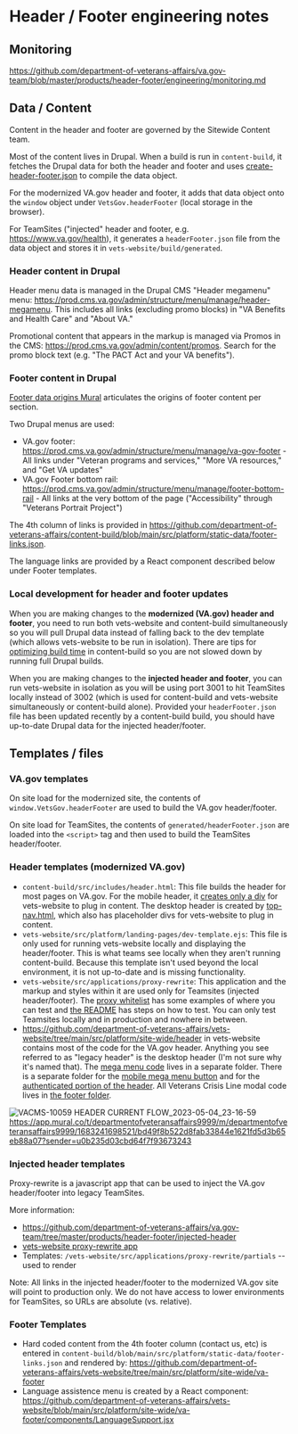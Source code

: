 # Header / Footer engineering notes

## Monitoring
https://github.com/department-of-veterans-affairs/va.gov-team/blob/master/products/header-footer/engineering/monitoring.md

## Data / Content

Content in the header and footer are governed by the Sitewide Content team.

Most of the content lives in Drupal. When a build is run in `content-build`, it fetches the Drupal data for both the header and footer and uses [create-header-footer.json](https://github.com/department-of-veterans-affairs/content-build/blob/main/src/site/stages/build/plugins/create-header-footer.js) to compile the data object.

For the modernized VA.gov header and footer, it adds that data object onto the `window` object under `VetsGov.headerFooter` (local storage in the browser).

For TeamSites ("injected" header and footer, e.g. https://www.va.gov/health), it generates a `headerFooter.json` file from the data object and stores it in `vets-website/build/generated`.

### Header content in Drupal
Header menu data is managed in the Drupal CMS "Header megamenu" menu: https://prod.cms.va.gov/admin/structure/menu/manage/header-megamenu. This includes all links (excluding promo blocks) in "VA Benefits and Health Care" and "About VA."

Promotional content that appears in the markup is managed via Promos in the CMS: https://prod.cms.va.gov/admin/content/promos. Search for the promo block text (e.g. "The PACT Act and your VA benefits").

### Footer content in Drupal
[Footer data origins Mural](https://app.mural.co/invitation/mural/vagov6717/1668126089949?sender=u907f83e01e35bb04de6f8139&key=dd1afd5d-3cd7-4d0c-9aff-26e3308b2ec3) articulates the origins of footer content per section. 

Two Drupal menus are used: 
* VA.gov footer: https://prod.cms.va.gov/admin/structure/menu/manage/va-gov-footer - All links under "Veteran programs and services," "More VA resources," and "Get VA updates"
* VA.gov Footer bottom rail: https://prod.cms.va.gov/admin/structure/menu/manage/footer-bottom-rail - All links at the very bottom of the page ("Accessibility" through "Veterans Portrait Project")

The 4th column of links is provided in https://github.com/department-of-veterans-affairs/content-build/blob/main/src/platform/static-data/footer-links.json.

The language links are provided by a React component described below under Footer templates.

### Local development for header and footer updates
When you are making changes to the **modernized (VA.gov) header and footer**, you need to run both vets-website and content-build simultaneously so you will pull Drupal data instead of falling back to the dev template (which allows vets-website to be run in isolation). There are tips for [optimizing build time](https://github.com/department-of-veterans-affairs/content-build?tab=readme-ov-file#optimizing-build-time) in content-build so you are not slowed down by running full Drupal builds.

When you are making changes to the **injected header and footer**, you can run vets-website in isolation as you will be using port 3001 to hit TeamSites locally instead of 3002 (which is used for content-build and vets-website simultaneously or content-build alone). Provided your `headerFooter.json` file has been updated recently by a content-build build, you should have up-to-date Drupal data for the injected header/footer.

## Templates / files

### VA.gov templates
On site load for the modernized site, the contents of `window.VetsGov.headerFooter` are used to build the VA.gov header/footer.

On site load for TeamSites, the contents of `generated/headerFooter.json` are loaded into the `<script>` tag and then used to build the TeamSites header/footer.

### Header templates (modernized VA.gov)
* `content-build/src/includes/header.html`: This file builds the header for most pages on VA.gov. For the mobile header, it [creates only a div](https://github.com/department-of-veterans-affairs/content-build/blob/38664d61d1d99b19e818547a687766eaae47a6c8/src/site/includes/header.html#L168) for vets-website to plug in content. The desktop header is created by [top-nav.html](https://github.com/department-of-veterans-affairs/content-build/blob/main/src/site/includes/top-nav.html), which also has placeholder divs for vets-website to plug in content.
* `vets-website/src/platform/landing-pages/dev-template.ejs`: This file is only used for running vets-website locally and displaying the header/footer. This is what teams see locally when they aren't running content-build. Because this template isn't used beyond the local environment, it is not up-to-date and is missing functionality.
* `vets-website/src/applications/proxy-rewrite`: This application and the markup and styles within it are used only for Teamsites (injected header/footer). The [proxy whitelist](https://github.com/department-of-veterans-affairs/vets-website/blob/main/src/applications/proxy-rewrite/proxy-rewrite-whitelist.json) has some examples of where you can test and [the README](https://github.com/department-of-veterans-affairs/vets-website/tree/main/src/applications/proxy-rewrite) has steps on how to test. You can only test Teamsites locally and in production and nowhere in between.
* https://github.com/department-of-veterans-affairs/vets-website/tree/main/src/platform/site-wide/header in vets-website contains most of the code for the VA.gov header. Anything you see referred to as "legacy header" is the desktop header (I'm not sure why it's named that). The [mega menu code](https://github.com/department-of-veterans-affairs/vets-website/tree/main/src/platform/site-wide/mega-menu) lives in a separate folder. There is a separate folder for the [mobile mega menu button](https://github.com/department-of-veterans-affairs/vets-website/tree/main/src/platform/site-wide/mobile-menu-button) and for the [authenticated portion of the header](https://github.com/department-of-veterans-affairs/vets-website/tree/main/src/platform/site-wide/user-nav). All Veterans Crisis Line modal code lives in [the footer folder](https://github.com/department-of-veterans-affairs/vets-website/tree/main/src/platform/site-wide/va-footer).

![VACMS-10059 HEADER CURRENT FLOW_2023-05-04_23-16-59](https://user-images.githubusercontent.com/85581471/236350123-83aa5884-66f3-4688-bb04-7fa75da545af.png)
https://app.mural.co/t/departmentofveteransaffairs9999/m/departmentofveteransaffairs9999/1683241698521/bd49f8b522d8fab33844e1621fd5d3b65eb88a07?sender=u0b235d03cbd64f7f93673243

### Injected header templates
Proxy-rewrite is a javascript app that can be used to inject the VA.gov header/footer into legacy TeamSites. 

More information: 
* https://github.com/department-of-veterans-affairs/va.gov-team/tree/master/products/header-footer/injected-header
* [vets-website proxy-rewrite app](https://github.com/department-of-veterans-affairs/vets-website/blob/main/src/applications/proxy-rewrite/README.md)
* Templates: `/vets-website/src/applications/proxy-rewrite/partials` -- used to render

Note: All links in the injected header/footer to the modernized VA.gov site will point to production only. We do not have access to lower environments for TeamSites, so URLs are absolute (vs. relative).

### Footer Templates
* Hard coded content from the 4th footer column (contact us, etc) is entered in `content-build/blob/main/src/platform/static-data/footer-links.json` and rendered by:
https://github.com/department-of-veterans-affairs/vets-website/tree/main/src/platform/site-wide/va-footer
* Language assistence menu is created by a React component: https://github.com/department-of-veterans-affairs/vets-website/blob/main/src/platform/site-wide/va-footer/components/LanguageSupport.jsx
